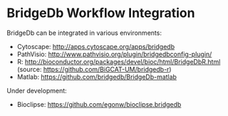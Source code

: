 # BridgeDb Workflow Integration

BridgeDb can be integrated in various environments:

 * Cytoscape: http://apps.cytoscape.org/apps/bridgedb
 * PathVisio: http://www.pathvisio.org/plugin/bridgedbconfig-plugin/
 * R: http://bioconductor.org/packages/devel/bioc/html/BridgeDbR.html (source: https://github.com/BiGCAT-UM/bridgedb-r)
 * Matlab: https://github.com/bridgedb/BridgeDb-matlab 

Under development:

 * Bioclipse: https://github.com/egonw/bioclipse.bridgedb
